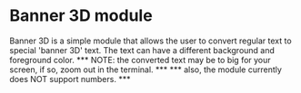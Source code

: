 # Banner 3D module

Banner 3D is a simple module that allows the user to convert regular text to special 'banner 3D' text.
The text can have a different background and foreground color.
*** NOTE: the converted text may be to big for your screen, if so, zoom out in the terminal. ***
*** also, the module currently does NOT support numbers. ***

